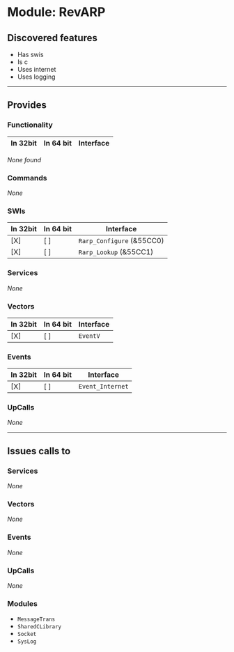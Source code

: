 # Module: RevARP

## Discovered features


* Has swis
* Is c
* Uses internet
* Uses logging

---

## Provides

### Functionality

| In 32bit | In 64 bit | Interface |
|----------|-----------|-----------|

*None found*

### Commands


*None*


### SWIs


| In 32bit | In 64 bit | Interface |
|----------|-----------|-----------|
| [X]      | [ ]       | `Rarp_Configure` (&55CC0) |
| [X]      | [ ]       | `Rarp_Lookup` (&55CC1) |


### Services


*None*


### Vectors


| In 32bit | In 64 bit | Interface |
|----------|-----------|-----------|
| [X]      | [ ]       | `EventV` |


### Events


| In 32bit | In 64 bit | Interface |
|----------|-----------|-----------|
| [X]      | [ ]       | `Event_Internet` |


### UpCalls


*None*


---

## Issues calls to

### Services


*None*


### Vectors


*None*


### Events


*None*


### UpCalls


*None*


### Modules


* `MessageTrans`
* `SharedCLibrary`
* `Socket`
* `SysLog`



